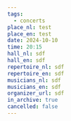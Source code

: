 ```yaml
---
tags:
  - concerts
place_nl: test
place_en: test
date: 2024-10-10
time: 20:15
hall_nl: sdf
hall_en: sdf
repertoire_nl: sdf
repertoire_en: sdf
musicians_nl: sdf
musicians_en: sdf
organizer_url: sdf
in_archive: true
cancelled: false
---
```

